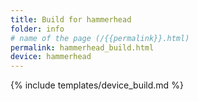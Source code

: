 ```yaml
---
title: Build for hammerhead
folder: info
# name of the page (/{{permalink}}.html)
permalink: hammerhead_build.html
device: hammerhead
---
```

{% include templates/device_build.md %}
